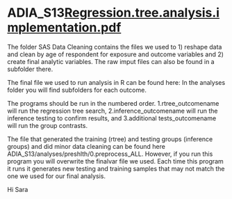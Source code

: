 # ADIA_S13[Regression.tree.analysis.implementation.pdf](https://github.com/ICF-Analytics/ADIA_S13/files/9456975/Regression.tree.analysis.implementation.pdf)

The folder SAS Data Cleaning contains the files we used to 1) reshape data and clean by age of respondent for exposure and outcome variables and 2) create final analytic variables. The raw imput files can also be found in a subfolder there.

The final file we used to run analysis in R can be found here:
 In the analyses folder you will find subfolders for each outcome. 

 The programs should be run in the numbered order. 1.rtree_outcomename will run the regression tree search, 2.inference_outcomename will run the inference testing to confirm results, and 3.additional tests_outcomename will run the group contrasts. 

The file that generated the training (rtree) and testing groups (inference groups) and did minor data cleaning can be found here ADIA_S13/analyses/preshlth/0.preprocess_ALL. However, if you run this program you will overwrite the finalvar file we used. Each time this program it runs it generates new testing and training samples that may not match the one we used for our final analysis. 

Hi Sara
